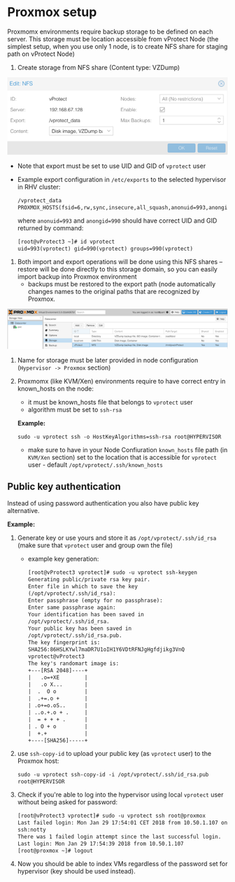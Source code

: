 # Proxmox setup

Proxmomx environments require backup storage to be defined on each server. This storage must be location accessible from vProtect Node \(the simplest setup, when you use only 1 node, is to create NFS share for staging path on vProtect Node\)

1. Create storage from NFS share \(Content type: VZDump\)

![](../../.gitbook/assets/setup_proxmox-editstorage%20%281%29.png)

* Note that export must be set to use UID and GID of `vprotect` user
* Example export configuration in `/etc/exports` to the selected hypervisor in RHV cluster:

  ```text
  /vprotect_data    PROXMOX_HOSTS(fsid=6,rw,sync,insecure,all_squash,anonuid=993,anongid=990)
  ```

  where `anonuid=993` and `anongid=990` should have correct UID and GID returned by command:

  ```text
  [root@vProtect3 ~]# id vprotect
  uid=993(vprotect) gid=990(vprotect) groups=990(vprotect)
  ```

1. Both import and export operations will be done using this NFS shares – restore will be done directly to this storage domain, so you can easily import backup into Proxmox environment
   * backups must be restored to the export path \(node automatically changes names to the original paths that are recognized by Proxmox.

![](../../.gitbook/assets/setup_proxmox-storagelist.png)

1. Name for storage must be later provided in node configuration \(`Hypervisor -> Proxmox` section\)
2. Proxmomx \(like KVM/Xen\) environments require to have correct entry in known\_hosts on the node:

   * it must be known\_hosts file that belongs to `vprotect` user
   * algorithm must be set to `ssh-rsa`

   **Example:**

   ```text
   sudo -u vprotect ssh -o HostKeyAlgorithms=ssh-rsa root@HYPERVISOR
   ```

   * make sure to have in your Node Confiuration `known_hosts` file path \(in `KVM/Xen` section\) set to the location that is accessible for `vprotect` user - default `/opt/vprotect/.ssh/known_hosts`

## Public key authentication

Instead of using password authentication you also have public key alternative.

**Example:**

1. Generate key or use yours and store it as `/opt/vprotect/.ssh/id_rsa` \(make sure that `vprotect` user and group own the file\)
   * example key generation:

     ```text
     [root@vProtect3 vprotect]# sudo -u vprotect ssh-keygen
     Generating public/private rsa key pair.
     Enter file in which to save the key (/opt/vprotect/.ssh/id_rsa): 
     Enter passphrase (empty for no passphrase): 
     Enter same passphrase again: 
     Your identification has been saved in /opt/vprotect/.ssh/id_rsa.
     Your public key has been saved in /opt/vprotect/.ssh/id_rsa.pub.
     The key fingerprint is:
     SHA256:86HSLKYwl7maDR7U1oIH1Y6VDtRFNJgHgfdjikg3VnQ vprotect@vProtect3
     The key's randomart image is:
     +---[RSA 2048]----+
     |   .o=+XE        |
     |   .o X...       |
     |  .  O o         |
     |  .+=.o +        |
     | .o+=o.oS..      |
     | ..o.+.o + .     |
     |  = + + + .      |
     | . O + o         |
     |  +.+            |
     +----[SHA256]-----+
     ```
2. use `ssh-copy-id` to upload your public key \(as `vprotect` user\) to the Proxmox host:

   ```text
   sudo -u vprotect ssh-copy-id -i /opt/vprotect/.ssh/id_rsa.pub root@HYPERVISOR
   ```

3. Check if you're able to log into the hypervisor using local `vprotect` user without being asked for password:

   ```text
   [root@vProtect3 vprotect]# sudo -u vprotect ssh root@proxmox
   Last failed login: Mon Jan 29 17:54:01 CET 2018 from 10.50.1.107 on ssh:notty
   There was 1 failed login attempt since the last successful login.
   Last login: Mon Jan 29 17:54:39 2018 from 10.50.1.107
   [root@proxmox ~]# logout
   ```

4. Now you should be able to index VMs regardless of the password set for hypervisor \(key should be used instead\).

